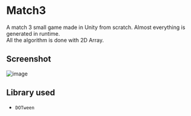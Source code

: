 # Match3
A match 3 small game made in Unity from scratch. Almost everything is generated in runtime.  
All the algorithm is done with 2D Array.
## Screenshot
![image](https://user-images.githubusercontent.com/58142398/177723650-59189d39-1b1c-47a9-82d2-7ddb4b983c7f.png)

## Library used
- `DOTween`
